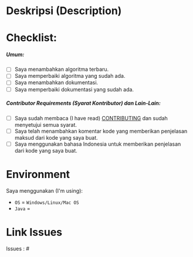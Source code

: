 # Deskripsi (Description)
<!-- Deskripsikan tentang perubahan yang kamu berikan. -->
<!-- jelaskan secara detail tentang perubahan yang kamu berikan. -->

# Checklist:
##### Umum:
- [ ] Saya menambahkan algoritma terbaru.
- [ ] Saya memperbaiki algoritma yang sudah ada.
- [ ] Saya menambahkan dokumentasi.
- [ ] Saya memperbaiki dokumentasi yang sudah ada.

##### Contributor Requirements (Syarat Kontributor) dan Lain-Lain:
 - [ ] Saya sudah membaca (I have read) [CONTRIBUTING](https://github.com/bellshade/Java/blob/main/CONTRIBUTING.md) dan sudah menyetujui semua syarat.
 - [ ] Saya telah menambahkan komentar kode yang memberikan penjelasan maksud dari kode yang saya buat.
 - [ ] Saya menggunakan bahasa Indonesia untuk memberikan penjelasan dari kode yang saya buat.

# Environment
Saya menggunakan (I'm using):

- ``OS`` = `Windows/Linux/Mac OS` <!-- jenis OS yang digunakan dalam pembuatan Pull Request -->
- ``Java`` = <!-- jenis Java Compiler yang digunakan dalam pembuatan Pull Request -->

<!-- Jika ada gagal pada salah satu test, kami akan mengeceknya kembali. -->
<!-- If there is a failure in one of the tests, we will check it again. -->
# Link Issues
<!-- Jika ingin Pull Request sesuai issues, dimohon untuk menambahkan ISSUES yang sesuai -->
Issues : # <!-- NOMOR ISSUES -->
<!--- ini bersifat opsional, jika ingin membuat sebuah PR tanpa issues, bisa dihapus untuk link issues -->
